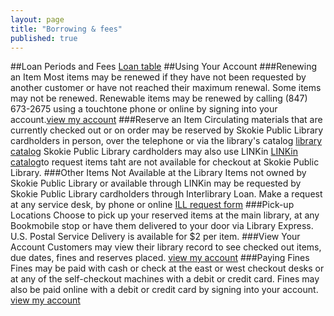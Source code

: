 ```yaml
---
layout: page
title: "Borrowing & fees"
published: true
---
```


##Loan Periods and Fees
[Loan table]()
##Using Your Account 
###Renewing an Item
Most items may be renewed if they have not been requested by another customer or have not reached their maximum renewal. Some items may not be renewed. Renewable items may be renewed by calling (847) 673-2675 using a touchtone phone or online by signing into your account.[view my account]() 
###Reserve an Item
Circulating materials that are currently checked out or on order may be reserved by Skokie Public Library cardholders in person, over the telephone or via the library's catalog [library catalog]() Skokie Public Library cardholders may also use LINKin [LINKin catalog]()to request items taht are not available for checkout at Skokie Public Library.
###Other Items Not Available at the Library
Items not owned by Skokie Public Library or available through LINKin may be requested by Skokie Public Library cardholders through Interlibrary Loan. Make a request at any service desk, by phone or online [ILL request form]()
###Pick-up Locations
Choose to pick up your reserved items at the main library, at any Bookmobile stop or have them delivered to your door via Library Express. U.S. Postal Service Delivery is available for $2 per item.
###View Your Account
Customers may view their library record to see checked out items, due dates, fines and reserves placed. [view my account]()
###Paying Fines 
Fines may be paid with cash or check at the east or west checkout desks or at any of the self-checkout machines with a debit or credit card. Fines may also be paid online with a debit or credit card by signing into your account. [view my account]()
